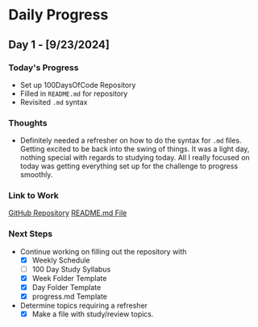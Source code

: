 # Daily Progress

## Day 1 - [9/23/2024]

### Today's Progress

- Set up 100DaysOfCode Repository
- Filled in `README.md` for repository
- Revisited `.md` syntax

### Thoughts

- Definitely needed a refresher on how to do the syntax for `.md` files. Getting excited to be back into the swing of things. It was a light day, nothing special with regards to studying today. All I really focused on today was getting everything set up for the challenge to progress smoothly. 

### Link to Work

[GitHub Repository](https://github.com/slyalchemist/100daysofcode)
[README.md File](/README.md)

### Next Steps

- Continue working on filling out the repository with
    - [x] Weekly Schedule
    - [ ] 100 Day Study Syllabus
    - [x] Week Folder Template
    - [x] Day Folder Template
    - [x] progress.md Template

- Determine topics requiring a refresher
    - [x] Make a file with study/review topics.
